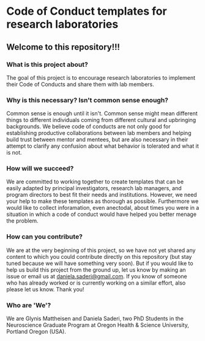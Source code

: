 # Code of Conduct templates for research laboratories

## Welcome to this repository!!!

### What is this project about?
The goal of this project is to encourage research laboratories to implement their Code of Conducts and share them with lab members. 

### Why is this necessary? Isn't common sense enough?
Common sense is enough until it isn't. Common sense might mean different things to different individuals coming from different cultural and upbringing backgrounds. We believe code of conducts are not only good for establishing productive collaborations between lab members and helping build trust between mentor and mentees, but are also necessary in their attempt to clarify any confusion about what behavior is tolerated and what it is not.

### How will we succeed?
We are committed to working together to create templates that can be easily adapted by principal investigators, research lab managers, and program directors to best fit their needs and institutions. However, we need your help to make these templates as thorough as possible. 
Furthermore we would like to collect inforamation, even anectodal, about times you were in a situation in which a code of conduct would have helped you better menage the problem. 

### How can you contribute?
We are at the very beginning of this project, so we have not yet shared any content to which you could contribute directly on this repository (but stay tuned because we will have something very soon). But if you would like to help us build this project from the ground up, let us know by making an issue or email us at daniela.saderi@gmail.com. If you know of someone who has already worked or is currently working on a similar effort, also please let us know. Thank you!

### Who are 'We'?
We are Glynis Mattheisen and Daniela Saderi, two PhD Students in the Neuroscience Graduate Program at Oregon Health & Science University, Portland Oregon (USA).






